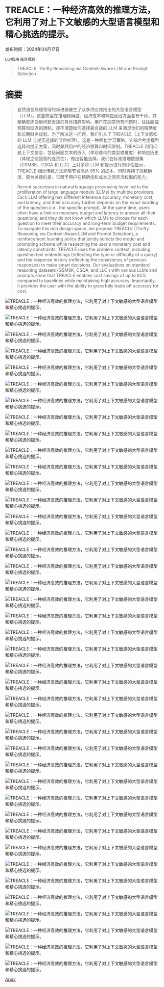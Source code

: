 # TREACLE：一种经济高效的推理方法，它利用了对上下文敏感的大型语言模型和精心挑选的提示。

发布时间：2024年04月17日

`LLM应用` `经济规划`

> TREACLE: Thrifty Reasoning via Context-Aware LLM and Prompt Selection

# 摘要

> 自然语言处理领域的新进展催生了众多供应商推出的大型语言模型（LLM）。这些模型在推理精确度、经济成本和响应延迟方面各有千秋，其精确度还受到问题表述的具体措辞影响。用户在回答所有问题时，往往面临预算和延迟的限制，却不清楚如何选择最合适的 LLM 来满足他们的精确度和长期财务规划。为了解决这一问题，我们引入了 TREACLE（上下文感知的 LLM 与提示选择的节俭推理），这是一种强化学习策略，它综合考虑模型选择和提示方案，同时兼顾用户的经济预算和时间限制。TREACLE 利用问题上下文信息，包括问题文本的嵌入（体现查询的类型或难度）和响应历史（体现之前回答的连贯性），做出智能选择。我们在标准推理数据集（GSM8K、CSQA 和 LLC）上对多种 LLM 和提示进行的评估显示，TREACLE 相比传统方法能够节省高达 85% 的成本，同时保持了高精确度。更为关键的是，它赋予用户在精确度和成本之间灵活权衡的能力。

> Recent successes in natural language processing have led to the proliferation of large language models (LLMs) by multiple providers. Each LLM offering has different inference accuracy, monetary cost, and latency, and their accuracy further depends on the exact wording of the question (i.e., the specific prompt). At the same time, users often have a limit on monetary budget and latency to answer all their questions, and they do not know which LLMs to choose for each question to meet their accuracy and long-term budget requirements. To navigate this rich design space, we propose TREACLE (Thrifty Reasoning via Context-Aware LLM and Prompt Selection), a reinforcement learning policy that jointly selects the model and prompting scheme while respecting the user's monetary cost and latency constraints. TREACLE uses the problem context, including question text embeddings (reflecting the type or difficulty of a query) and the response history (reflecting the consistency of previous responses) to make smart decisions. Our evaluations on standard reasoning datasets (GSM8K, CSQA, and LLC ) with various LLMs and prompts show that TREACLE enables cost savings of up to 85% compared to baselines while maintaining high accuracy. Importantly, it provides the user with the ability to gracefully trade off accuracy for cost.

![TREACLE：一种经济高效的推理方法，它利用了对上下文敏感的大型语言模型和精心挑选的提示。](../../../paper_images/2404.13082/x1.png)

![TREACLE：一种经济高效的推理方法，它利用了对上下文敏感的大型语言模型和精心挑选的提示。](../../../paper_images/2404.13082/x2.png)

![TREACLE：一种经济高效的推理方法，它利用了对上下文敏感的大型语言模型和精心挑选的提示。](../../../paper_images/2404.13082/x3.png)

![TREACLE：一种经济高效的推理方法，它利用了对上下文敏感的大型语言模型和精心挑选的提示。](../../../paper_images/2404.13082/x4.png)

![TREACLE：一种经济高效的推理方法，它利用了对上下文敏感的大型语言模型和精心挑选的提示。](../../../paper_images/2404.13082/x5.png)

![TREACLE：一种经济高效的推理方法，它利用了对上下文敏感的大型语言模型和精心挑选的提示。](../../../paper_images/2404.13082/x6.png)

![TREACLE：一种经济高效的推理方法，它利用了对上下文敏感的大型语言模型和精心挑选的提示。](../../../paper_images/2404.13082/x7.png)

![TREACLE：一种经济高效的推理方法，它利用了对上下文敏感的大型语言模型和精心挑选的提示。](../../../paper_images/2404.13082/x8.png)

![TREACLE：一种经济高效的推理方法，它利用了对上下文敏感的大型语言模型和精心挑选的提示。](../../../paper_images/2404.13082/x9.png)

![TREACLE：一种经济高效的推理方法，它利用了对上下文敏感的大型语言模型和精心挑选的提示。](../../../paper_images/2404.13082/x10.png)

![TREACLE：一种经济高效的推理方法，它利用了对上下文敏感的大型语言模型和精心挑选的提示。](../../../paper_images/2404.13082/x11.png)

![TREACLE：一种经济高效的推理方法，它利用了对上下文敏感的大型语言模型和精心挑选的提示。](../../../paper_images/2404.13082/x12.png)

![TREACLE：一种经济高效的推理方法，它利用了对上下文敏感的大型语言模型和精心挑选的提示。](../../../paper_images/2404.13082/x13.png)

![TREACLE：一种经济高效的推理方法，它利用了对上下文敏感的大型语言模型和精心挑选的提示。](../../../paper_images/2404.13082/x14.png)

![TREACLE：一种经济高效的推理方法，它利用了对上下文敏感的大型语言模型和精心挑选的提示。](../../../paper_images/2404.13082/x15.png)

![TREACLE：一种经济高效的推理方法，它利用了对上下文敏感的大型语言模型和精心挑选的提示。](../../../paper_images/2404.13082/x16.png)

![TREACLE：一种经济高效的推理方法，它利用了对上下文敏感的大型语言模型和精心挑选的提示。](../../../paper_images/2404.13082/x17.png)

![TREACLE：一种经济高效的推理方法，它利用了对上下文敏感的大型语言模型和精心挑选的提示。](../../../paper_images/2404.13082/x18.png)

![TREACLE：一种经济高效的推理方法，它利用了对上下文敏感的大型语言模型和精心挑选的提示。](../../../paper_images/2404.13082/x19.png)

![TREACLE：一种经济高效的推理方法，它利用了对上下文敏感的大型语言模型和精心挑选的提示。](../../../paper_images/2404.13082/x20.png)

![TREACLE：一种经济高效的推理方法，它利用了对上下文敏感的大型语言模型和精心挑选的提示。](../../../paper_images/2404.13082/x21.png)

![TREACLE：一种经济高效的推理方法，它利用了对上下文敏感的大型语言模型和精心挑选的提示。](../../../paper_images/2404.13082/x22.png)

![TREACLE：一种经济高效的推理方法，它利用了对上下文敏感的大型语言模型和精心挑选的提示。](../../../paper_images/2404.13082/x23.png)

![TREACLE：一种经济高效的推理方法，它利用了对上下文敏感的大型语言模型和精心挑选的提示。](../../../paper_images/2404.13082/x24.png)

![TREACLE：一种经济高效的推理方法，它利用了对上下文敏感的大型语言模型和精心挑选的提示。](../../../paper_images/2404.13082/x25.png)

![TREACLE：一种经济高效的推理方法，它利用了对上下文敏感的大型语言模型和精心挑选的提示。](../../../paper_images/2404.13082/x26.png)

![TREACLE：一种经济高效的推理方法，它利用了对上下文敏感的大型语言模型和精心挑选的提示。](../../../paper_images/2404.13082/x27.png)

![TREACLE：一种经济高效的推理方法，它利用了对上下文敏感的大型语言模型和精心挑选的提示。](../../../paper_images/2404.13082/x28.png)

![TREACLE：一种经济高效的推理方法，它利用了对上下文敏感的大型语言模型和精心挑选的提示。](../../../paper_images/2404.13082/x29.png)

![TREACLE：一种经济高效的推理方法，它利用了对上下文敏感的大型语言模型和精心挑选的提示。](../../../paper_images/2404.13082/x30.png)

![TREACLE：一种经济高效的推理方法，它利用了对上下文敏感的大型语言模型和精心挑选的提示。](../../../paper_images/2404.13082/x31.png)

![TREACLE：一种经济高效的推理方法，它利用了对上下文敏感的大型语言模型和精心挑选的提示。](../../../paper_images/2404.13082/x32.png)

![TREACLE：一种经济高效的推理方法，它利用了对上下文敏感的大型语言模型和精心挑选的提示。](../../../paper_images/2404.13082/x33.png)

![TREACLE：一种经济高效的推理方法，它利用了对上下文敏感的大型语言模型和精心挑选的提示。](../../../paper_images/2404.13082/x34.png)

![TREACLE：一种经济高效的推理方法，它利用了对上下文敏感的大型语言模型和精心挑选的提示。](../../../paper_images/2404.13082/x35.png)

![TREACLE：一种经济高效的推理方法，它利用了对上下文敏感的大型语言模型和精心挑选的提示。](../../../paper_images/2404.13082/x36.png)

![TREACLE：一种经济高效的推理方法，它利用了对上下文敏感的大型语言模型和精心挑选的提示。](../../../paper_images/2404.13082/x37.png)

![TREACLE：一种经济高效的推理方法，它利用了对上下文敏感的大型语言模型和精心挑选的提示。](../../../paper_images/2404.13082/x10.png)

![TREACLE：一种经济高效的推理方法，它利用了对上下文敏感的大型语言模型和精心挑选的提示。](../../../paper_images/2404.13082/x38.png)

![TREACLE：一种经济高效的推理方法，它利用了对上下文敏感的大型语言模型和精心挑选的提示。](../../../paper_images/2404.13082/x39.png)

![TREACLE：一种经济高效的推理方法，它利用了对上下文敏感的大型语言模型和精心挑选的提示。](../../../paper_images/2404.13082/x40.png)

[Arxiv](https://arxiv.org/abs/2404.13082)